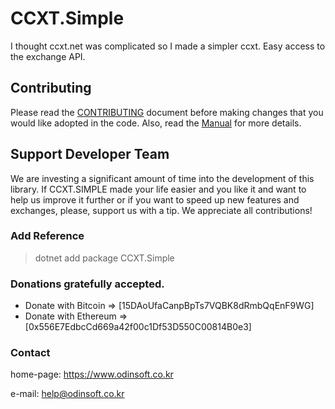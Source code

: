 # CCXT.Simple

I thought ccxt.net was complicated so I made a simpler ccxt. Easy access to the exchange API.

## Contributing

Please read the [CONTRIBUTING](https://github.com/ccxt-net/ccxt.simple/blob/master/CONTRIBUTING.md) document before making changes that you would like adopted in the code. Also, read the [Manual](https://github.com/ccxt-net/ccxt.simple/wiki) for more details.


## Support Developer Team

We are investing a significant amount of time into the development of this library. 
If CCXT.SIMPLE made your life easier and you like it and want to help us improve it further or if you want to speed up new features and exchanges, please, support us with a tip. 
We appreciate all contributions!

### Add Reference

 > dotnet add package CCXT.Simple


### Donations gratefully accepted.

* Donate with Bitcoin => [15DAoUfaCanpBpTs7VQBK8dRmbQqEnF9WG]
* Donate with Ethereum => [0x556E7EdbcCd669a42f00c1Df53D550C00814B0e3]

### Contact

home-page: https://www.odinsoft.co.kr

e-mail: help@odinsoft.co.kr
